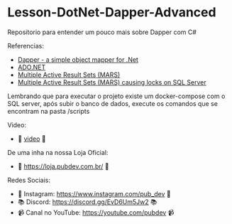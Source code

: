 ﻿# Lesson-DotNet-Dapper-Advanced

Repositorio para entender um pouco mais sobre Dapper com C#

Referencias:

- [Dapper - a simple object mapper for .Net](https://dapperlib.github.io/Dapper/)
- [ADO.NET](https://learn.microsoft.com/en-us/dotnet/framework/data/adonet/ado-net-overview)
- [Multiple Active Result Sets (MARS)](https://learn.microsoft.com/en-us/dotnet/framework/data/adonet/sql/multiple-active-result-sets-mars)
- [Multiple Active Result Sets (MARS) causing locks on SQL Server](https://marijebrummel.blog/2022/07/13/multiple-active-result-sets-mars-causing-locks-on-sql-server/)

Lembrando que para executar o projeto existe um docker-compose com o SQL server, após subir o banco de dados, execute os comandos que se encontram na pasta /scripts

Video:

- 📼 [video](https://youtu.be/JM0ZPhBtf6I) 📼

De uma inha na nossa Loja Oficial:

- 👕 https://loja.pubdev.com.br/ 👕

Redes Sociais:

- 📸 Instagram: https://www.instagram.com/pub_dev 📸
- 📚 Discord: https://discord.gg/EvD6Um5Jw2 📚
- 📹 Canal no YouTube: https://youtube.com/pubdev 📹

